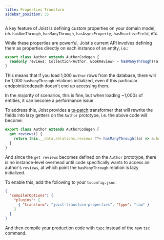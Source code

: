 ```yaml
---
title: Properties Transform
sidebar_position: 35
---
```


A key feature of Joist is defining custom properties on your domain model, i.e. `hasOneThrough`, `hasManyThrough`, `hasAsyncProperty`, `hasReactiveField`, etc.

While these properties are powerful, Joist's current API involves defining them as properties directly on each instance of an entity, i.e.:

```ts
export class Author extends AuthorCodegen {
  readonly reviews: Collection<Author, BookReview> = hasManyThrough((a) => a.books.reviews);
}
```

This means that if you load 1,000 `Author` rows from the database, there will be 1,000 `hasManyThrough` relations initialized, even if this particular endpoint/codepath doesn't end up accessing them.

In the majority of scenarios, this is fine, but when loading ~1,000s of entities, it can become a performance issue.

To address this, Joist provides a [ts-patch](https://github.com/nonara/ts-patch) transformer that will rewrite the fields into lazy getters on the `Author` prototype, i.e. the above code will become:

```ts
export class Author extends AuthorCodegen {
  get reviews() {
    return this.__data.relations.reviews ??= hasManyThrough((a) => a.books.reviews);
  }
}
```

And since the `get reviews` becomes defined on the `Author` prototype, there is no instance-level overhead until code specifically wants to access an author's `reviews`, at which point the `hasManyThrough` relation is lazy initialized.

To enable this, add the following to your `tsconfig.json`:

```json
{
  "compilerOptions": {
    "plugins": [
      { "transform": "joist-transform-properties", "type": "raw" }
    ]
  }
}
```

And then compile your production code with `tspc` instead of the raw `tsc` command.
